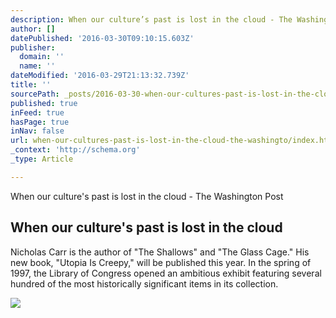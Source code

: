 ```yaml
---
description: When our culture’s past is lost in the cloud - The Washington Post
author: []
datePublished: '2016-03-30T09:10:15.603Z'
publisher:
  domain: ''
  name: ''
dateModified: '2016-03-29T21:13:32.739Z'
title: ''
sourcePath: _posts/2016-03-30-when-our-cultures-past-is-lost-in-the-cloud-the-washingto.md
published: true
inFeed: true
hasPage: true
inNav: false
url: when-our-cultures-past-is-lost-in-the-cloud-the-washingto/index.html
_context: 'http://schema.org'
_type: Article

---
```

When our culture's past is lost in the cloud - The Washington Post

<article style=""><h1>When our culture's past is lost in the cloud</h1><p>Nicholas Carr is the author of "The Shallows" and "The Glass Cage." His new book, "Utopia Is Creepy," will be published this year. In the spring of 1997, the Library of Congress opened an ambitious exhibit featuring several hundred of the most historically significant items in its collection.</p><img src="https://img.washingtonpost.com/rw/2010-2019/WashingtonPost/2016/03/22/BookWorld/Images/When%20We%20Are%20No%20More.jpg" /></article>